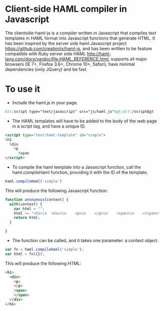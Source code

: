 # Client-side HAML compiler in Javascript

The clientside-haml-js is a compiler written in Javascript that compiles text templates in HAML format into Javascript functions that generate HTML. It 
has been inspired by the server side haml Javascript project https://github.com/creationix/haml-js, and has been written to be feature compatible with Ruby server 
side HAML http://haml-lang.com/docs/yardoc/file.HAML_REFERENCE.html, supports all major browsers (IE 7+, Firefox 3.6+, Chrome 10+, Safari), have minimal dependancies
(only JQuery) and be fast.

# To use it

* Include the haml.js in your page.
```html
&lt;script type="text/javascript" src="js/haml.js"&gt;&lt;/script&gt
```

* The HAML templates will have to be added to the body of the web page in a script tag, and have a unique ID.
```html
<script type="text/haml-template" id="simple">
%h1
  %div
    %p
      %span
</script>
```

* To compile the haml template into a Javascript function, call the haml.compileHaml function, providing it with the ID of the template.
```javascript
haml.compileHaml('simple')
```

This will produce the following Javascript function:
```javascript
function anonymous(context) {
  with(context) {
    var html = "";
    html += "<h1>\n  <div>\n    <p>\n    </p>\n    <span>\n    </span>\n  </div>\n</h1>\n";
    return html;
  }

}
```

* The function can be called, and it takes one parameter: a context object.
```javascript
var fn = haml.compileHaml('simple');
var html = fn({});
```

This will produce the following HTML:
```html
<h1>
  <div>
    <p>
    </p>
    <span>
    </span>
  </div>
</h1>
```
